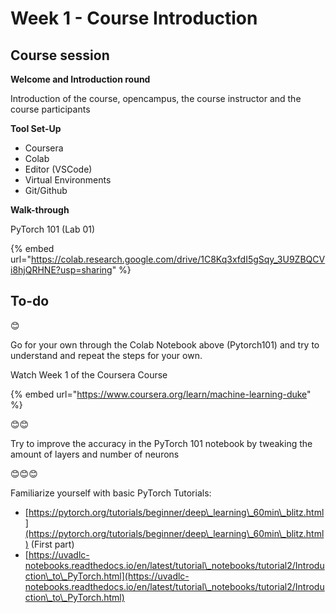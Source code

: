 # Week 1 - Course Introduction

## Course session

**Welcome and Introduction round**

Introduction of the course, opencampus, the course instructor and the course participants

**Tool Set-Up**

* Coursera
* Colab
* Editor (VSCode)
* Virtual Environments
* Git/Github

**Walk-through**

PyTorch 101 (Lab 01)

{% embed url="https://colab.research.google.com/drive/1C8Kq3xfdI5gSqy_3U9ZBQCVi8hjQRHNE?usp=sharing" %}



## **To-do**

😊

Go for your own through the Colab Notebook above (Pytorch101) and try to understand and repeat the steps for your own.

Watch Week 1 of the Coursera Course

{% embed url="https://www.coursera.org/learn/machine-learning-duke" %}

😊😊

Try to improve the accuracy in the PyTorch 101 notebook by tweaking the amount of layers and number of neurons

😊😊😊

Familiarize yourself with basic PyTorch Tutorials:

* [https://pytorch.org/tutorials/beginner/deep\_learning\_60min\_blitz.html](https://pytorch.org/tutorials/beginner/deep\_learning\_60min\_blitz.html) (First part)
* [https://uvadlc-notebooks.readthedocs.io/en/latest/tutorial\_notebooks/tutorial2/Introduction\_to\_PyTorch.html](https://uvadlc-notebooks.readthedocs.io/en/latest/tutorial\_notebooks/tutorial2/Introduction\_to\_PyTorch.html)

